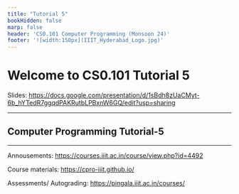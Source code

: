 ```yaml
---
title: "Tutorial 5"
bookHidden: false
marp: false
header: 'CS0.101 Computer Programming (Monsoon 24)'
footer: '![width:150px](IIIT_Hyderabad_Logo.jpg)'
---
```


# Welcome to CS0.101 Tutorial 5


Slides:  https://docs.google.com/presentation/d/1sBdh8zUaCMyt-6b_hYTedR7ggqdPAKRutbLPBxnW6GQ/edit?usp=sharing
    

--- 

## Computer Programming Tutorial-5

---

Annousements: https://courses.iiit.ac.in/course/view.php?id=4492

Course materials: https://cpro-iiit.github.io/

Assessments/ Autograding: https://pingala.iiit.ac.in/courses/ 